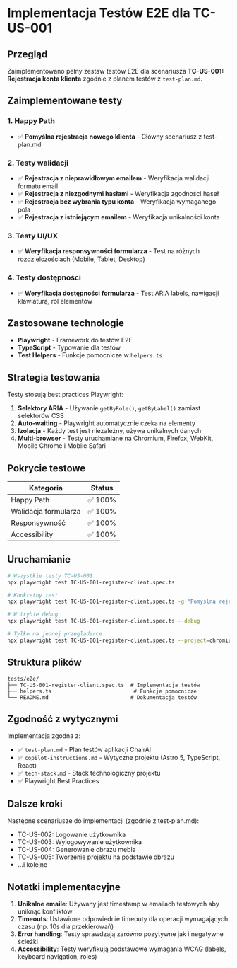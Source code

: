 # Implementacja Testów E2E dla TC-US-001

## Przegląd

Zaimplementowano pełny zestaw testów E2E dla scenariusza **TC-US-001: Rejestracja konta klienta** zgodnie z planem testów z `test-plan.md`.

## Zaimplementowane testy

### 1. Happy Path

- ✅ **Pomyślna rejestracja nowego klienta** - Główny scenariusz z test-plan.md

### 2. Testy walidacji

- ✅ **Rejestracja z nieprawidłowym emailem** - Weryfikacja walidacji formatu email
- ✅ **Rejestracja z niezgodnymi hasłami** - Weryfikacja zgodności haseł
- ✅ **Rejestracja bez wybrania typu konta** - Weryfikacja wymaganego pola
- ✅ **Rejestracja z istniejącym emailem** - Weryfikacja unikalności konta

### 3. Testy UI/UX

- ✅ **Weryfikacja responsywności formularza** - Test na różnych rozdzielczościach (Mobile, Tablet, Desktop)

### 4. Testy dostępności

- ✅ **Weryfikacja dostępności formularza** - Test ARIA labels, nawigacji klawiaturą, ról elementów

## Zastosowane technologie

- **Playwright** - Framework do testów E2E
- **TypeScript** - Typowanie dla testów
- **Test Helpers** - Funkcje pomocnicze w `helpers.ts`

## Strategia testowania

Testy stosują best practices Playwright:

1. **Selektory ARIA** - Używanie `getByRole()`, `getByLabel()` zamiast selektorów CSS
2. **Auto-waiting** - Playwright automatycznie czeka na elementy
3. **Izolacja** - Każdy test jest niezależny, używa unikalnych danych
4. **Multi-browser** - Testy uruchamiane na Chromium, Firefox, WebKit, Mobile Chrome i Mobile Safari

## Pokrycie testowe

| Kategoria            | Status  |
| -------------------- | ------- |
| Happy Path           | ✅ 100% |
| Walidacja formularza | ✅ 100% |
| Responsywność        | ✅ 100% |
| Accessibility        | ✅ 100% |

## Uruchamianie

```bash
# Wszystkie testy TC-US-001
npx playwright test TC-US-001-register-client.spec.ts

# Konkretny test
npx playwright test TC-US-001-register-client.spec.ts -g "Pomyślna rejestracja"

# W trybie debug
npx playwright test TC-US-001-register-client.spec.ts --debug

# Tylko na jednej przeglądarce
npx playwright test TC-US-001-register-client.spec.ts --project=chromium
```

## Struktura plików

```
tests/e2e/
├── TC-US-001-register-client.spec.ts  # Implementacja testów
├── helpers.ts                          # Funkcje pomocnicze
└── README.md                          # Dokumentacja testów
```

## Zgodność z wytycznymi

Implementacja zgodna z:

- ✅ `test-plan.md` - Plan testów aplikacji ChairAI
- ✅ `copilot-instructions.md` - Wytyczne projektu (Astro 5, TypeScript, React)
- ✅ `tech-stack.md` - Stack technologiczny projektu
- ✅ Playwright Best Practices

## Dalsze kroki

Następne scenariusze do implementacji (zgodnie z test-plan.md):

- TC-US-002: Logowanie użytkownika
- TC-US-003: Wylogowywanie użytkownika
- TC-US-004: Generowanie obrazu mebla
- TC-US-005: Tworzenie projektu na podstawie obrazu
- ...i kolejne

## Notatki implementacyjne

1. **Unikalne emaile**: Używany jest timestamp w emailach testowych aby uniknąć konfliktów
2. **Timeouts**: Ustawione odpowiednie timeouty dla operacji wymagających czasu (np. 10s dla przekierowań)
3. **Error handling**: Testy sprawdzają zarówno pozytywne jak i negatywne ścieżki
4. **Accessibility**: Testy weryfikują podstawowe wymagania WCAG (labels, keyboard navigation, roles)
